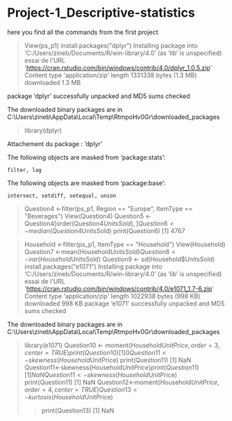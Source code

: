 # Project-1_Descriptive-statistics
here you find all the commands from the first project
> View(ps_p1)
> install.packages("dplyr")
Installing package into ‘C:/Users/zineb/Documents/R/win-library/4.0’
(as ‘lib’ is unspecified)
essai de l'URL 'https://cran.rstudio.com/bin/windows/contrib/4.0/dplyr_1.0.5.zip'
Content type 'application/zip' length 1331338 bytes (1.3 MB)
downloaded 1.3 MB

package ‘dplyr’ successfully unpacked and MD5 sums checked

The downloaded binary packages are in
	C:\Users\zineb\AppData\Local\Temp\RtmpoHv0Gr\downloaded_packages
> library(dplyr)

Attachement du package : ‘dplyr’

The following objects are masked from ‘package:stats’:

    filter, lag

The following objects are masked from ‘package:base’:

    intersect, setdiff, setequal, union

> Question4 <-filter(ps_p1, Region == "Europe", ItemType == "Beverages")
> View(Question4)
> Question5 <-Question4[order(Question4$UnitsSold),]
> Question6 <-median(Question4$UnitsSold)
> print(Question6)
[1] 4767

> Household <-filter(ps_p1, ItemType == "Household")
> View(Household)
>  Question7 <-mean(Household$UnitsSold)
> Question8 <- var(Household$UnitsSold)
> Question9 <- sd(Household$UnitsSold)
> install.packages("e1071")
Installing package into ‘C:/Users/zineb/Documents/R/win-library/4.0’
(as ‘lib’ is unspecified)
essai de l'URL 'https://cran.rstudio.com/bin/windows/contrib/4.0/e1071_1.7-6.zip'
Content type 'application/zip' length 1022938 bytes (998 KB)
downloaded 998 KB
package ‘e1071’ successfully unpacked and MD5 sums checked

The downloaded binary packages are in
	C:\Users\zineb\AppData\Local\Temp\RtmpoHv0Gr\downloaded_packages
> library(e1071)
> Question10 <- moment(Household$UnitPrice, order=3, center=TRUE)
> print(Question10)
[1] 0
> Question11 <-skewness(Household$UnitPrice)
> print(Question11)
[1] NaN
> Question11<-skewness(Household$UnitPrice)
> print(Question11)
[1] NaN
> Question11<-skewness(Household$UnitPrice)
> print(Question11)
[1] NaN
> Question12<-moment(Household$UnitPrice, order=4, center=TRUE)
> Question13<-kurtosis(Household$UnitPrice)
> > print(Question13)
[1] NaN
